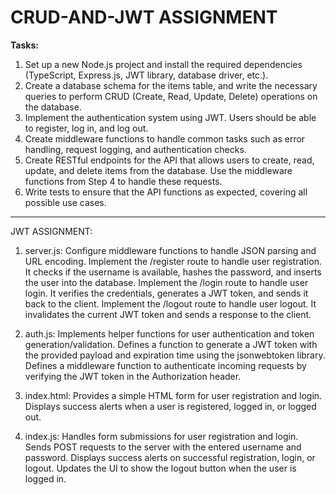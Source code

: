 # CRUD-AND-JWT ASSIGNMENT 
**Tasks:**

1. Set up a new Node.js project and install the required dependencies (TypeScript, Express.js, JWT library, database driver, etc.).
2. Create a database schema for the items table, and write the necessary queries to perform CRUD (Create, Read, Update, Delete) operations on the database.
3. Implement the authentication system using JWT. Users should be able to register, log in, and log out.
4. Create middleware functions to handle common tasks such as error handling, request logging, and authentication checks.
5. Create RESTful endpoints for the API that allows users to create, read, update, and delete items from the database. Use the middleware functions from Step 4 to handle these requests.
6. Write tests to ensure that the API functions as expected, covering all possible use cases.

-----------------------------------------
JWT ASSIGNMENT: 

1. server.js:
Configure middleware functions to handle JSON parsing and URL encoding.
Implement the /register route to handle user registration. It checks if the username is available, hashes the password, and inserts the user into the database.
Implement the /login route to handle user login. It verifies the credentials, generates a JWT token, and sends it back to the client.
Implement the /logout route to handle user logout. It invalidates the current JWT token and sends a response to the client.

2. auth.js:
Implements helper functions for user authentication and token generation/validation.
Defines a function to generate a JWT token with the provided payload and expiration time using the jsonwebtoken library.
Defines a middleware function to authenticate incoming requests by verifying the JWT token in the Authorization header.

3. index.html:
Provides a simple HTML form for user registration and login.
Displays success alerts when a user is registered, logged in, or logged out.

4. index.js:
Handles form submissions for user registration and login.
Sends POST requests to the server with the entered username and password.
Displays success alerts on successful registration, login, or logout.
Updates the UI to show the logout button when the user is logged in.
